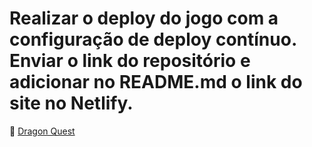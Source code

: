 # Realizar o deploy do jogo com a configuração de deploy contínuo. Enviar o link do repositório e adicionar no README.md o link do site no Netlify.

🔗 [Dragon Quest](https://symphonious-buttercream-4dfa7c.netlify.app/)


